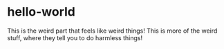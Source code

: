 # hello-world
This is the weird part that feels like weird things!
This is more of the weird stuff, where they tell you to do harmless things!
